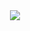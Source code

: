 
<div align="center">
  <img src=["https://github.com/whwan4570/whwan4570"](https://capsule-render.vercel.app/api?type=waving&height=300&color=gradient&text=Welcome%20to%20Wonjoon's%20github&section=header&reversal=true&textBg=false&fontSize=55&fontAlign=50 />
</div>
